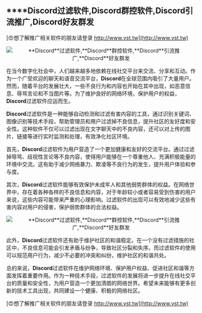 ## ****Discord**过滤软件,**Discord**群控软件,**Discord**引流推广,**Discord**好友群发**

[😍想了解推广相关软件的朋友请登录 http://www.vst.tw](http://www.vst.tw)

 <center><img src="https://vst.tw/MP4/tuiguang/png/6.png" alt="**Discord**过滤软件,**Discord**群控软件,**Discord**引流推广,**Discord**好友群发"></center>

在当今数字化社会中，人们越来越多地依赖在线社交平台来交流、分享和互动。作为一个广受欢迎的聊天和语音交流平台，**Discord**在全球范围内吸引了大量用户。然而，随着平台的发展壮大，一些不良行为和内容也开始在其中出现，如恶意信息、辱骂言论和不当图片等。为了维护良好的网络环境，保护用户的权益，**Discord**过滤软件应运而生。

**Discord**过滤软件是一种能够自动检测和过滤有害内容的工具，通过识别关键词、图像识别等技术手段，帮助管理员和用户过滤掉不良信息，提升社区的友好度和安全性。这种软件不仅可以过滤出现在文字聊天中的不良内容，还可以对上传的图片、链接等进行实时监测和处理，有效净化社区环境。

首先，**Discord**过滤软件为用户营造了一个更加健康和友好的交流平台。通过过滤掉辱骂、歧视性言论等不良内容，使得用户能够在一个尊重他人、充满积极能量的环境中交流。这有助于减少网络暴力、欺凌等不良行为的发生，提升用户体验和参与度。

其次，**Discord**过滤软件能够有效保护未成年人和其他弱势群体的权益。在网络世界中，存在着各种各样的不良信息和内容，对于年龄较小或者容易受到伤害的用户来说，这些内容可能带来严重的心理影响。过滤软件的出现可以有效地减少这些有害内容对用户的侵害，保护弱势群体的合法权益。

 <center><img src="https://vst.tw/MP4/tuiguang/png/2.png" alt="**Discord**过滤软件,**Discord**群控软件,**Discord**引流推广,**Discord**好友群发"></center>

此外，**Discord**过滤软件还有助于维护社区的和谐稳定。在一个没有过滤措施的社区中，不良信息可能会引发矛盾与纷争，导致社区分裂和失序。而过滤软件的使用可以规范用户行为，减少不必要的冲突和纠纷，维护社区的和谐共处。

总的来说，**Discord**过滤软件在维护网络环境、保护用户权益、促进社区和谐等方面发挥着重要作用。作为一种技术手段，过滤软件的发展将进一步提升在线社交平台的质量和安全性，为用户营造一个更加清朗的网络世界。希望未来能够有更多创新的技术工具出现，共同建设一个健康、积极的网络社区。

[😍想了解推广相关软件的朋友请登录 http://www.vst.tw](http://www.vst.tw)



